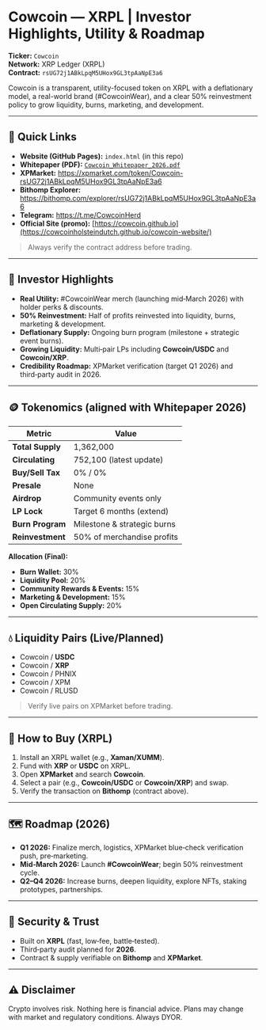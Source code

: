 # Cowcoin — XRPL | Investor Highlights, Utility & Roadmap

**Ticker:** `Cowcoin`  
**Network:** XRP Ledger (XRPL)  
**Contract:** `rsUG72j1ABkLpqM5UHox9GL3tpAaNpE3a6`

Cowcoin is a transparent, utility-focused token on XRPL with a deflationary model, a real-world brand (#CowcoinWear), and a clear 50% reinvestment policy to grow liquidity, burns, marketing, and development.

---

## 🔎 Quick Links
- **Website (GitHub Pages):** `index.html` (in this repo)  
- **Whitepaper (PDF):** [`Cowcoin_Whitepaper_2026.pdf`](./Cowcoin_Whitepaper_2026.pdf)
- **XPMarket:** https://xpmarket.com/token/Cowcoin-rsUG72j1ABkLpqM5UHox9GL3tpAaNpE3a6
- **Bithomp Explorer:** https://bithomp.com/explorer/rsUG72j1ABkLpqM5UHox9GL3tpAaNpE3a6
- **Telegram:** https://t.me/CowcoinHerd
- **Official Site (promo):** [https://cowcoin.github.io](https://cowcoinholsteindutch.github.io/cowcoin-website/)

> Always verify the contract address before trading.

---

## 🧩 Investor Highlights
- **Real Utility:** #CowcoinWear merch (launching mid‑March 2026) with holder perks & discounts.
- **50% Reinvestment:** Half of profits reinvested into liquidity, burns, marketing & development.
- **Deflationary Supply:** Ongoing burn program (milestone + strategic event burns).
- **Growing Liquidity:** Multi‑pair LPs including **Cowcoin/USDC** and **Cowcoin/XRP**.
- **Credibility Roadmap:** XPMarket verification (target Q1 2026) and third‑party audit in 2026.

---

## 🪙 Tokenomics (aligned with Whitepaper 2026)
| Metric | Value |
|---|---|
| **Total Supply** | 1,362,000 |
| **Circulating** | 752,100 (latest update) |
| **Buy/Sell Tax** | 0% / 0% |
| **Presale** | None |
| **Airdrop** | Community events only |
| **LP Lock** | Target 6 months (extend) |
| **Burn Program** | Milestone & strategic burns |
| **Reinvestment** | 50% of merchandise profits |

**Allocation (Final):**
- **Burn Wallet:** 30%  
- **Liquidity Pool:** 20%  
- **Community Rewards & Events:** 15%  
- **Marketing & Development:** 15%  
- **Open Circulating Supply:** 20%  

---

## 💧 Liquidity Pairs (Live/Planned)
- Cowcoin / **USDC**
- Cowcoin / **XRP**
- Cowcoin / PHNIX
- Cowcoin / XPM
- Cowcoin / RLUSD

> Verify live pairs on XPMarket before trading.

---

## 🛒 How to Buy (XRPL)
1. Install an XRPL wallet (e.g., **Xaman/XUMM**).  
2. Fund with **XRP** or **USDC** on XRPL.  
3. Open **XPMarket** and search **Cowcoin**.  
4. Select a pair (e.g., **Cowcoin/USDC** or **Cowcoin/XRP**) and swap.  
5. Verify the transaction on **Bithomp** (contract above).  

---

## 🗺️ Roadmap (2026)
- **Q1 2026:** Finalize merch, logistics, XPMarket blue‑check verification push, pre‑marketing.  
- **Mid‑March 2026:** Launch **#CowcoinWear**; begin 50% reinvestment cycle.  
- **Q2–Q4 2026:** Increase burns, deepen liquidity, explore NFTs, staking prototypes, partnerships.  

---

## 🔐 Security & Trust
- Built on **XRPL** (fast, low‑fee, battle‑tested).  
- Third‑party audit planned for **2026**.  
- Contract & supply verifiable on **Bithomp** and **XPMarket**.

---

## ⚠️ Disclaimer
Crypto involves risk. Nothing here is financial advice. Plans may change with market and regulatory conditions. Always DYOR.
